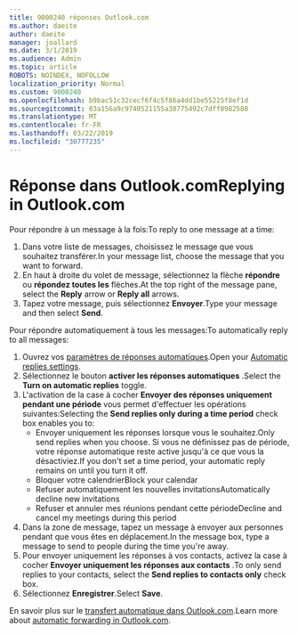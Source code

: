 ```yaml
---
title: 9000240 réponses Outlook.com
ms.author: daeite
author: daeite
manager: joallard
ms.date: 3/1/2019
ms.audience: Admin
ms.topic: article
ROBOTS: NOINDEX, NOFOLLOW
localization_priority: Normal
ms.custom: 9000240
ms.openlocfilehash: b9bac51c32cecf6f4c5f86a4dd1be55225f8ef1d
ms.sourcegitcommit: 03a156a9c9740521155a30775492c7dff0982588
ms.translationtype: MT
ms.contentlocale: fr-FR
ms.lasthandoff: 03/22/2019
ms.locfileid: "30777235"
---
```

# <a name="replying-in-outlookcom"></a><span data-ttu-id="ef474-102">Réponse dans Outlook.com</span><span class="sxs-lookup"><span data-stu-id="ef474-102">Replying in Outlook.com</span></span>

<span data-ttu-id="ef474-103">Pour répondre à un message à la fois:</span><span class="sxs-lookup"><span data-stu-id="ef474-103">To reply to one message at a time:</span></span>

1. <span data-ttu-id="ef474-104">Dans votre liste de messages, choisissez le message que vous souhaitez transférer.</span><span class="sxs-lookup"><span data-stu-id="ef474-104">In your message list, choose the message that you want to forward.</span></span>
2. <span data-ttu-id="ef474-105">En haut à droite du volet de message, sélectionnez la flèche **répondre** ou **répondez toutes les** flèches.</span><span class="sxs-lookup"><span data-stu-id="ef474-105">At the top right of the message pane, select the **Reply** arrow or **Reply all** arrows.</span></span>
3. <span data-ttu-id="ef474-106">Tapez votre message, puis sélectionnez **Envoyer**.</span><span class="sxs-lookup"><span data-stu-id="ef474-106">Type your message and then select **Send**.</span></span>

<span data-ttu-id="ef474-107">Pour répondre automatiquement à tous les messages:</span><span class="sxs-lookup"><span data-stu-id="ef474-107">To automatically reply to all messages:</span></span>

1. <span data-ttu-id="ef474-108">Ouvrez vos [paramètres de réponses automatiques](https://outlook.live.com/mail/options/mail/automaticReplies/automaticRepliesOption).</span><span class="sxs-lookup"><span data-stu-id="ef474-108">Open your [Automatic replies settings](https://outlook.live.com/mail/options/mail/automaticReplies/automaticRepliesOption).</span></span>
2. <span data-ttu-id="ef474-109">Sélectionnez le bouton **activer les réponses automatiques** .</span><span class="sxs-lookup"><span data-stu-id="ef474-109">Select the **Turn on automatic replies** toggle.</span></span>
3. <span data-ttu-id="ef474-110">L'activation de la case à cocher **Envoyer des réponses uniquement pendant une période** vous permet d'effectuer les opérations suivantes:</span><span class="sxs-lookup"><span data-stu-id="ef474-110">Selecting the **Send replies only during a time period** check box enables you to:</span></span>
    - <span data-ttu-id="ef474-111">Envoyer uniquement les réponses lorsque vous le souhaitez.</span><span class="sxs-lookup"><span data-stu-id="ef474-111">Only send replies when you choose.</span></span> <span data-ttu-id="ef474-112">Si vous ne définissez pas de période, votre réponse automatique reste active jusqu'à ce que vous la désactiviez.</span><span class="sxs-lookup"><span data-stu-id="ef474-112">If you don't set a time period, your automatic reply remains on until you turn it off.</span></span>
    - <span data-ttu-id="ef474-113">Bloquer votre calendrier</span><span class="sxs-lookup"><span data-stu-id="ef474-113">Block your calendar</span></span>
    - <span data-ttu-id="ef474-114">Refuser automatiquement les nouvelles invitations</span><span class="sxs-lookup"><span data-stu-id="ef474-114">Automatically decline new invitations</span></span>
    - <span data-ttu-id="ef474-115">Refuser et annuler mes réunions pendant cette période</span><span class="sxs-lookup"><span data-stu-id="ef474-115">Decline and cancel my meetings during this period</span></span>
4. <span data-ttu-id="ef474-116">Dans la zone de message, tapez un message à envoyer aux personnes pendant que vous êtes en déplacement.</span><span class="sxs-lookup"><span data-stu-id="ef474-116">In the message box, type a message to send to people during the time you're away.</span></span>
5. <span data-ttu-id="ef474-117">Pour envoyer uniquement les réponses à vos contacts, activez la case à cocher **Envoyer uniquement les réponses aux contacts** .</span><span class="sxs-lookup"><span data-stu-id="ef474-117">To only send replies to your contacts, select the **Send replies to contacts only** check box.</span></span>
6. <span data-ttu-id="ef474-118">Sélectionnez **Enregistrer**.</span><span class="sxs-lookup"><span data-stu-id="ef474-118">Select **Save**.</span></span>

<span data-ttu-id="ef474-119">En savoir plus sur le [transfert automatique dans Outlook.com](https://support.office.com/article/14614626-9855-48dc-a986-dec81d07b1a0).</span><span class="sxs-lookup"><span data-stu-id="ef474-119">Learn more about [automatic forwarding in Outlook.com](https://support.office.com/article/14614626-9855-48dc-a986-dec81d07b1a0).</span></span>